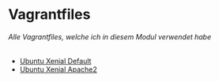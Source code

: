 # Vagrantfiles
###### Alle Vagrantfiles, welche ich in diesem Modul verwendet habe

  * [Ubuntu Xenial Default](./00-Ubuntu-Xenial-Default)
  * [Ubuntu Xenial Apache2](./00-Ubuntu-Xenial-Default/Vagrantfile)

